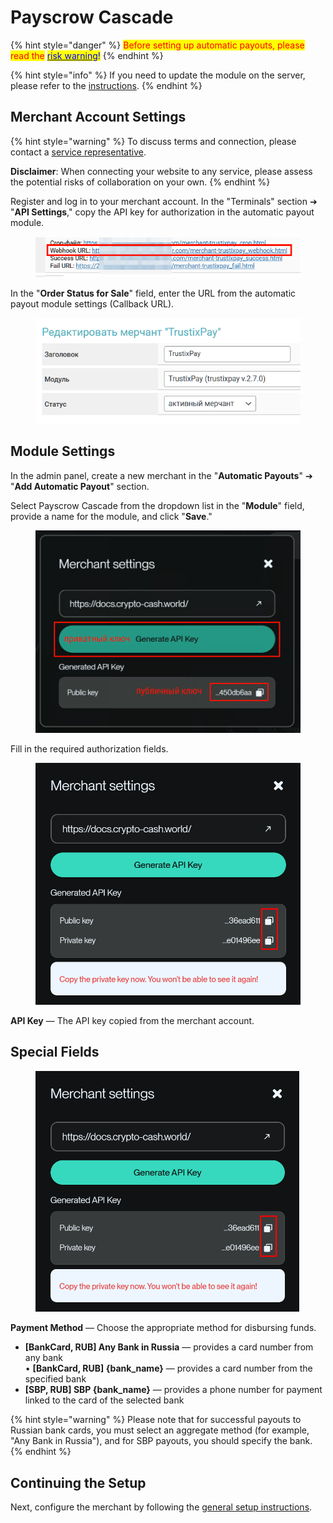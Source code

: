# Payscrow Cascade

{% hint style="danger" %}
<mark style="color:red;">Before setting up automatic payouts, please read the</mark> [<mark style="color:blue;">risk warning</mark>](https://premium.gitbook.io/main/osnovnye-nastroiki/merchanty-i-avtovyplaty/avtovyplaty/preduprezhdenie-o-riskakh)<mark style="color:blue;">!</mark>
{% endhint %}

{% hint style="info" %}
If you need to update the module on the server, please refer to the [instructions](https://premium.gitbook.io/main/osnovnye-nastroiki/faq/obnovlenie-failov-skripta-na-servere/kak-obnovit-faily-na-servere#moduli-merchantov-i-avtovyplat).
{% endhint %}

## Merchant Account Settings <a href="#nastroiki-v-lichnom-kabinete-merchanta" id="nastroiki-v-lichnom-kabinete-merchanta"></a>

{% hint style="warning" %}
To discuss terms and connection, please contact a [service representative](https://t.me/Payscrow).

**Disclaimer**: When connecting your website to any service, please assess the potential risks of collaboration on your own.
{% endhint %}

Register and log in to your merchant account. In the "Terminals" section ➔ "**API Settings**," copy the API key for authorization in the automatic payout module.

<figure><img src="../../../../.gitbook/assets/image (11).png" alt="" width="563"><figcaption></figcaption></figure>

In the "**Order Status for Sale**" field, enter the URL from the automatic payout module settings (Callback URL).

<figure><img src="../../../../.gitbook/assets/image (12).png" alt=""><figcaption></figcaption></figure>

## Module Settings <a href="#nastroiki-modulya" id="nastroiki-modulya"></a>

In the admin panel, create a new merchant in the "**Automatic Payouts**" ➔ "**Add Automatic Payout**" section.

Select Payscrow Cascade from the dropdown list in the "**Module**" field, provide a name for the module, and click "**Save**."

<figure><img src="../../../../.gitbook/assets/image (8).png" alt="" width="492"><figcaption></figcaption></figure>

Fill in the required authorization fields.

<figure><img src="../../../../.gitbook/assets/image (9).png" alt="" width="464"><figcaption></figcaption></figure>

**API Key** — The API key copied from the merchant account.

## Special Fields

<figure><img src="../../../../.gitbook/assets/image (10).png" alt="" width="422"><figcaption></figcaption></figure>

**Payment Method** — Choose the appropriate method for disbursing funds.

* **\[BankCard, RUB] Any Bank in Russia** — provides a card number from any bank\
  • **\[BankCard, RUB] {bank_name}** — provides a card number from the specified bank
* **\[SBP, RUB] SBP {bank_name}** — provides a phone number for payment linked to the card of the selected bank

{% hint style="warning" %}
Please note that for successful payouts to Russian bank cards, you must select an aggregate method (for example, "Any Bank in Russia"), and for SBP payouts, you should specify the bank.
{% endhint %}

## Continuing the Setup

Next, configure the merchant by following the [general setup instructions](https://premium.gitbook.io/rukovodstvo-polzovatelya/osnovnye-nastroiki/merchanty-i-avtovyplaty/avtovyplaty/obshie-nastroiki-merchantov-avtovyplat).